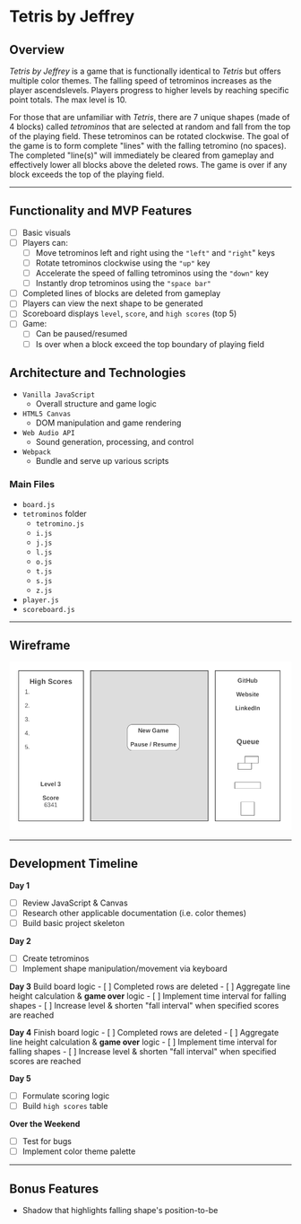 # Tetris by Jeffrey
## Overview
*Tetris by Jeffrey* is a game that is functionally identical to *Tetris* but offers multiple color themes. The falling speed of tetrominos increases as the player ascendslevels. Players progress to higher levels by reaching specific point totals. The max level is 10.

For those that are unfamiliar with *Tetris*, there are 7 unique shapes (made of 4 blocks) called *tetrominos* that are selected at random and fall from the top of the playing field. These tetrominos can be rotated clockwise. The goal of the game is to form complete "lines" with the falling tetromino (no spaces). The completed "line(s)" will immediately be cleared from gameplay and effectively lower all blocks above the deleted rows. The game is over if any block exceeds the top of the playing field.

---

## Functionality and MVP Features
- [ ] Basic visuals
- [ ] Players can:
    - [ ] Move tetrominos left and right using the `"left"` and `"right`" keys
    - [ ] Rotate tetrominos clockwise using the `"up"` key
    - [ ] Accelerate the speed of falling tetrominos using the `"down"` key
    - [ ] Instantly drop tetrominos using the `"space bar"`
- [ ] Completed lines of blocks are deleted from gameplay
- [ ] Players can view the next shape to be generated
- [ ] Scoreboard displays `level`, `score`, and `high scores` (top 5)
- [ ] Game:
    - [ ] Can be paused/resumed
    - [ ] Is over when a block exceed the top boundary of playing field

## Architecture and Technologies
* `Vanilla JavaScript`
    * Overall structure and game logic
* `HTML5 Canvas`
    * DOM manipulation and game rendering
* `Web Audio API`
    * Sound generation, processing, and control
* `Webpack`
    * Bundle and serve up various scripts

### Main Files
* `board.js`
* `tetrominos` folder
    * `tetromino.js`
    * `i.js`
    * `j.js`
    * `l.js`
    * `o.js`
    * `t.js`
    * `s.js`
    * `z.js`
* `player.js`
* `scoreboard.js`

---
## Wireframe

<img src="./assets/images/wireframe.png"/>

---
## Development Timeline
**Day 1**
- [ ] Review JavaScript & Canvas
- [ ] Research other applicable documentation (i.e. color themes)
- [ ] Build basic project skeleton

**Day 2**
- [ ] Create tetrominos
- [ ] Implement shape manipulation/movement via keyboard

**Day 3**
Build board logic
    - [ ] Completed rows are deleted
    - [ ] Aggregate line height calculation & **game over** logic
    - [ ] Implement time interval for falling shapes
    - [ ] Increase level & shorten "fall interval" when specified scores are reached

**Day 4**
Finish board logic
    - [ ] Completed rows are deleted
    - [ ] Aggregate line height calculation & **game over** logic
    - [ ] Implement time interval for falling shapes
    - [ ] Increase level & shorten "fall interval" when specified scores are reached

**Day 5**
- [ ] Formulate scoring logic
- [ ] Build `high scores` table

**Over the Weekend**
- [ ] Test for bugs
- [ ] Implement color theme palette

---
## Bonus Features
* Shadow that highlights falling shape's position-to-be